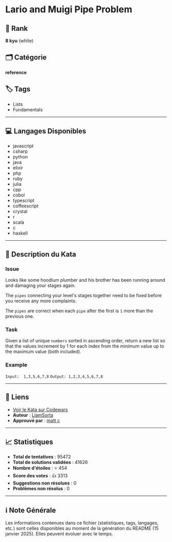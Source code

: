 # Lario and Muigi Pipe Problem

## 🏅 Rank
**8 kyu** (white)

## 🗂️ Catégorie
**reference**

## 🏷️ Tags
- Lists
- Fundamentals

---

## 💻 Langages Disponibles
- javascript
- csharp
- python
- java
- elixir
- php
- ruby
- julia
- cpp
- cobol
- typescript
- coffeescript
- crystal
- r
- scala
- c
- haskell

---

## 📜 Description du Kata

### Issue

Looks like some hoodlum plumber and his brother has been running around and damaging your stages again.

The `pipes` connecting your level's stages together need to be fixed before you receive any more complaints.

The `pipes` are correct when each `pipe` after the first is `1` more than the previous one.

### Task

Given a list of unique `numbers` sorted in ascending order, return a new list so that the values increment by 1 for each index from the minimum value up to the maximum value (both included).

### Example

`Input:  1,3,5,6,7,8`
`Output: 1,2,3,4,5,6,7,8`


---

## 🔗 Liens
- [Voir le Kata sur Codewars](https://www.codewars.com/kata/56b29582461215098d00000f)
- **Auteur** : [LiamSorta](https://www.codewars.com/users/LiamSorta)
- **Approuvé par** : [matt c](https://www.codewars.com/users/matt%20c)

---

## 📈 Statistiques
- **Total de tentatives** : 95472
- **Total de solutions validées** : 41626
- **Nombre d'étoiles** : ⭐ 454
- **Score des votes** : 👍 3313
- **Suggestions non résolues** : 0
- **Problèmes non résolus** : 0

---

## ℹ️ Note Générale
Les informations contenues dans ce fichier (statistiques, tags, langages, etc.) sont celles disponibles au moment de la génération du README (15 janvier 2025). Elles peuvent évoluer avec le temps.
